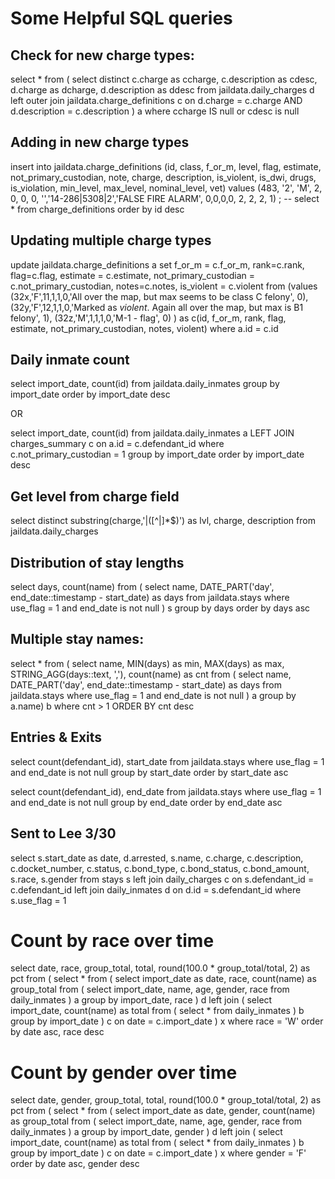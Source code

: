# Some Helpful SQL queries

## Check for new charge types:
  select * from (
    select distinct c.charge as ccharge, c.description as cdesc, d.charge as dcharge, d.description as ddesc from jaildata.daily_charges d
    left outer join jaildata.charge_definitions c
    on d.charge = c.charge AND d.description = c.description
  ) a
  where ccharge IS null or cdesc is null


## Adding in new charge types
insert into jaildata.charge_definitions (id, class, f_or_m, level, flag, estimate, not_primary_custodian, 
										 note, charge, description, is_violent, is_dwi, drugs, is_violation, min_level, max_level, nominal_level, vet)
values 
    (483, '2', 'M', 2, 0, 0, 0, '','14-286|5308|2','FALSE FIRE ALARM', 0,0,0,0, 2, 2, 2, 1)
  ;
-- select * from charge_definitions order by id desc
  
## Updating multiple charge types
update jaildata.charge_definitions a
set f_or_m = c.f_or_m, rank=c.rank, flag=c.flag, estimate = c.estimate, 
	not_primary_custodian = c.not_primary_custodian, notes=c.notes, is_violent = c.violent
from (values
		(32x,'F',11,1,1,0,'All over the map, but max seems to be class C felony', 0),
		(32y,'F',12,1,1,0,'Marked as *violent*. Again all over the map, but max is B1 felony', 1),
		(32z,'M',1,1,1,0,'M-1 - flag', 0)
	 ) as c(id, f_or_m, rank, flag, estimate, not_primary_custodian, notes, violent)
where a.id = c.id


## Daily inmate count
select import_date, count(id) from jaildata.daily_inmates
group by import_date order by import_date desc

OR

select import_date, count(id) from jaildata.daily_inmates a
LEFT JOIN charges_summary c on a.id = c.defendant_id
where c.not_primary_custodian = 1
group by import_date order by import_date desc

## Get level from charge field
select distinct 
  substring(charge,'\|([^\|]*$)') as lvl,
  charge, description from jaildata.daily_charges

## Distribution of stay lengths
  select days, count(name) from (
    select name,
    DATE_PART('day', end_date::timestamp - start_date) as days
    from jaildata.stays
    where use_flag = 1 and end_date is not null ) s
    group by days
    order by days asc
	
## Multiple stay names:
  select * from (
    select name, MIN(days) as min, MAX(days) as max, STRING_AGG(days::text, ','), count(name) as cnt
    from (
      select name, DATE_PART('day', end_date::timestamp - start_date) as days
      from jaildata.stays
      where use_flag = 1 and end_date is not null
    ) a
  group by a.name) b
  where cnt > 1
  ORDER BY cnt desc

## Entries & Exits
  select count(defendant_id), start_date from jaildata.stays
  where use_flag = 1 and end_date is not null
  group by start_date
  order by start_date asc

  select count(defendant_id), end_date from jaildata.stays
  where use_flag = 1 and end_date is not null
  group by end_date
  order by end_date asc

## Sent to Lee 3/30
select s.start_date as date, d.arrested, s.name,
	c.charge, c.description, c.docket_number, c.status, c.bond_type, c.bond_status, c.bond_amount,
	 s.race, s.gender
from stays s
left join daily_charges c
on s.defendant_id = c.defendant_id
left join daily_inmates d
on d.id = s.defendant_id
where s.use_flag = 1

# Count by race over time
select date, race, group_total, total, round(100.0 * group_total/total, 2) as pct from (
	select * from (
		select import_date as date, race, count(name) as group_total from (
			select import_date, name, age, gender, race from daily_inmates
		) a
		group by import_date, race
	) d
	left join (
		select import_date, count(name) as total from (
			select * from daily_inmates
		) b
		group by import_date
	) c on date = c.import_date
) x
where race = 'W'
order by date asc, race desc

# Count by gender over time
select date, gender, group_total, total, round(100.0 * group_total/total, 2) as pct from (
	select * from (
		select import_date as date, gender, count(name) as group_total from (
			select import_date, name, age, gender, race from daily_inmates
		) a
		group by import_date, gender
	) d
	left join (
		select import_date, count(name) as total from (
			select * from daily_inmates
		) b
		group by import_date
	) c on date = c.import_date
) x
where gender = 'F'
order by date asc, gender desc
